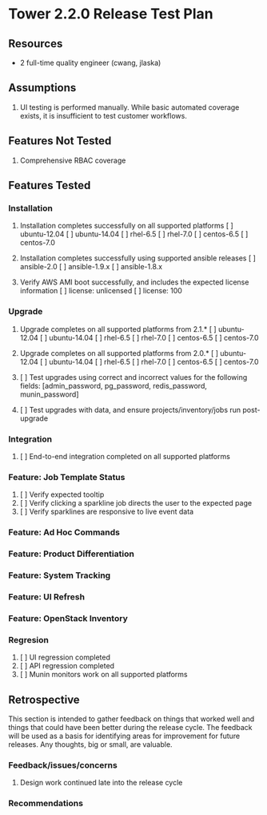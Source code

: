 # Tower 2.2.0 Release Test Plan

## Resources
* 2 full-time quality engineer (cwang, jlaska)

## Assumptions
1. UI testing is performed manually.  While basic automated coverage exists, it is insufficient to test customer workflows.

## Features Not Tested
1. Comprehensive RBAC coverage

## Features Tested

### Installation
1. Installation completes successfully on all supported platforms
    [ ] ubuntu-12.04
    [ ] ubuntu-14.04
    [ ] rhel-6.5
    [ ] rhel-7.0
    [ ] centos-6.5
    [ ] centos-7.0

2. Installation completes successfully using supported ansible releases
    [ ] ansible-2.0
    [ ] ansible-1.9.x
    [ ] ansible-1.8.x

3. Verify AWS AMI boot successfully, and includes the expected license information
    [ ] license: unlicensed
    [ ] license: 100

### Upgrade
1. Upgrade completes on all supported platforms from 2.1.*
    [ ] ubuntu-12.04
    [ ] ubuntu-14.04
    [ ] rhel-6.5
    [ ] rhel-7.0
    [ ] centos-6.5
    [ ] centos-7.0
2. Upgrade completes on all supported platforms from 2.0.*
    [ ] ubuntu-12.04
    [ ] ubuntu-14.04
    [ ] rhel-6.5
    [ ] rhel-7.0
    [ ] centos-6.5
    [ ] centos-7.0

2. [ ] Test upgrades using correct and incorrect values for the following fields: [admin_password, pg_password, redis_password, munin_password]
3. [ ] Test upgrades with data, and ensure projects/inventory/jobs run post-upgrade

### Integration
1. [ ] End-to-end integration completed on all supported platforms

### Feature: Job Template Status
1. [ ] Verify expected tooltip
2. [ ] Verify clicking a sparkline job directs the user to the expected page
3. [ ] Verify sparklines are responsive to live event data

### Feature: Ad Hoc Commands

### Feature: Product Differentiation

### Feature: System Tracking

### Feature: UI Refresh

### Feature: OpenStack Inventory

### Regresion
1. [ ] UI regression completed
2. [ ] API regression completed
3. [ ] Munin monitors work on all supported platforms

## Retrospective

This section is intended to gather feedback on things that worked well and
things that could have been better during the release cycle. The feedback will
be used as a basis for identifying areas for improvement for future releases.
Any thoughts, big or small, are valuable.

### Feedback/issues/concerns
1. Design work continued late into the release cycle

### Recommendations
